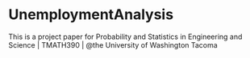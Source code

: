# UnemploymentAnalysis
This is a project paper for Probability and Statistics in Engineering and Science | TMATH390 | @the University of Washington Tacoma
